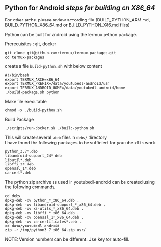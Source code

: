 ## Python for Android *steps for building on X86_64*
For other archs, please review according file (BUILD_PYTHON_ARM.md, BUILD_PYTHON_X86_64.md or BUILD_PYTHON_X86.md files)

Python can be built for android using the termux python package.

Prerequisites : git, docker

    git clone git@github.com:termux/termux-packages.git
    cd termux-packages

create a file `build-python.sh` with below content

    #!/bin/bash
    export TERMUX_ARCH=x86_64
    export TERMUX_PREFIX=/data/youtubedl-android/usr
    export TERMUX_ANDROID_HOME=/data/youtubedl-android/home
    ./build-package.sh python

Make file executable

    chmod +x ./build-python.sh
    
Build Package

    ./scripts/run-docker.sh ./build-python.sh
    
This will create several `.deb` files in `debs/` directory.  
I have found the following packages to be sufficient for youtube-dl to work.

    python_3.7*.deb
    libandroid-support_24*.deb
    libutil*.deb
    libffi_3*.deb
    openssl_1*.deb
    ca-cert*.deb

The python zip archive as used in youtubedl-android can be created using the following commands.

    cd debs
    dpkg-deb -xv python_*_x86_64.deb .
    dpkg-deb -xv libandroid-support_*_x86_64.deb .
    dpkg-deb -xv xz-utils_*_x86_64.deb .
    dpkg-deb -xv libffi_*_x86_64.deb .
    dpkg-deb -xv openssl_1*_x86_64.deb .
    dpkg-deb -xv ca-certificates*.deb .
    cd data/youtubedl-android
    zip -r /tmp/python3_7_x86_64.zip usr/
    
NOTE: Version numbers can be different. Use <TAB> key for auto-fill.
